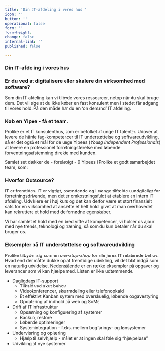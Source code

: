 ```yaml
---
title: 'Din IT-afdeling i vores hus '
icon: ''
button: ''
operational: false
form: ''
form-height: 
change: false
internal-link: ''
published: false

---
```

### **Din IT-afdeling i vores hus**

### Er du ved at digitalisere eller skalere din virksomhed med software?

Som din IT afdeling kan vi tilbyde vores ressourcer, netop når du skal bruge dem. Det vil sige at du ikke køber en fast konsulent men i stedet får adgang til vores hold. På den måde har du en ‘on demand’ IT afdeling.

### Køb en Yipee - få et team.

Prolike er et IT konsulenthus, som er befolket af unge IT talenter. Udover at levere de hårde fag-kompetencer til IT understøttelse og softwareudvikling, så er det også et mål for de unge Yipees (_Young Independent Professionals_) at levere en professionel forretningsførelse med løbende forventningsafstemning direkte med kunden.

Samlet set dækker de - foreløbigt - 9 Yipees i Prolike et godt samarbejdet team, som:

### Hvorfor Outsource?

IT er fremtiden. IT er vigtigt, spændende og i mange tilfælde uundgåeligt for forretningsdrivende, men det er omkostningsfuldt at etablere en intern IT afdeling. Udviklere er i høj kurs og det kan derfor være et stort finansielt sats for en virksomhed at ansætte et helt hold, givet at man overhovedet kan rekruttere et hold med de fornødne egenskaber.

Vi har samlet et hold med en bred vifte af kompetencer, vi holder os ajour med nye trends, teknologi og træning, så som du kun betaler når du skal bruger os.

### Eksempler på IT understøttelse og softwareudvikling

Prolike tilbyder sig som en _one-stop-shop_ for alle jeres IT relaterede behov. Hvad end der måtte dukke op af fremtidige udvikling, vil det blot indgå som en naturlig udvidelse. Nedenstående er en række eksempler på opgaver og leverancer som vi kan hjælpe med. Listen er ikke udtømmende.

* Dagligdags IT-support
  * Tilkald ved akut behov
  * Videokonferencer, skærmdeling eller telefonopkald
  * Et effektivt Kanban system med overskuelig, løbende opgavestyring
  * Opdatering af indhold på web og SoMe
* Drift af IT infrastruktur
  * Opsætning og konfigurering af systemer
  * Backup, restore
  * Løbende optimeringer
  * Systemintegration - f.eks. mellem bogførings- og lønsystemer
* Undervisning og oplæring
  * Hjælp til selvhjælp - målet er at ingen skal føle sig “hjælpeløse”
* Udvikling af nye systemer